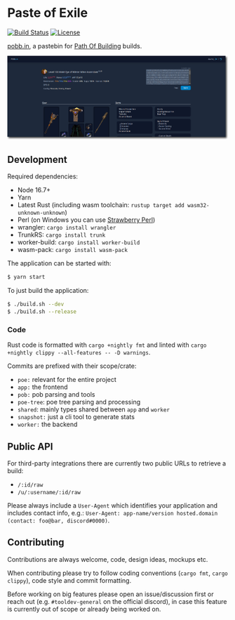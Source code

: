 Paste of Exile
==============

[![Build Status][actions-badge]][actions-url]
[![License][license-badge]][license-url]

[actions-badge]: https://img.shields.io/github/actions/workflow/status/dav1dde/pasteofexile/ci.yaml?branch=master&style=for-the-badge&logo=github
[actions-url]: https://github.com/Dav1dde/pasteofexile/actions?query=workflow%3ACI+branch%3Amaster
[license-badge]: https://img.shields.io/badge/license-AGPL-blue.svg?style=for-the-badge
[license-url]: ./LICENSE

[pobb.in](https://pobb.in), a pastebin for [Path Of Building](https://pathofbuilding.community/) builds.


![pobb.in](.github/assets/header.png)


## Development

Required dependencies:

* Node 16.7+
* Yarn
* Latest Rust (including wasm toolchain: `rustup target add wasm32-unknown-unknown`)
* Perl (on Windows you can use [Strawberry Perl](https://strawberryperl.com/))
* wrangler: `cargo install wrangler`
* TrunkRS: `cargo install trunk`
* worker-build: `cargo install worker-build`
* wasm-pack: `cargo install wasm-pack`

The application can be started with:

```sh
$ yarn start
```

To just build the application:

```sh
$ ./build.sh --dev
$ ./build.sh --release
```

### Code

Rust code is formatted with `cargo +nightly fmt` and linted with `cargo +nightly clippy --all-features -- -D warnings`.

Commits are prefixed with their scope/crate:

* `poe:` relevant for the entire project
* `app:` the frontend
* `pob:` pob parsing and tools
* `poe-tree`: poe tree parsing and processing
* `shared`: mainly types shared between `app` and `worker`
* `snapshot:` just a cli tool to generate stats
* `worker:` the backend


## Public API

For third-party integrations there are currently two public URLs to retrieve a build:

* `/:id/raw`
* `/u/:username/:id/raw`

Please always include a `User-Agent` which identifies your application and includes contact info, e.g.:
`User-Agent: app-name/version hosted.domain (contact: foo@bar, discord#0000)`.


## Contributing

Contributions are always welcome, code, design ideas, mockups etc.

When contributing please try to follow coding conventions (`cargo fmt`, `cargo clippy`),
code style and commit formatting.

Before working on big features please open an issue/discussion first or reach out (e.g. `#tooldev-general`
on the official discord), in case this feature is currently out of scope or already being worked on.
